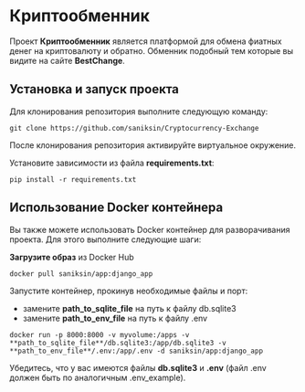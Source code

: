 # Криптообменник

Проект **Криптообменник** является платформой для обмена фиатных денег на криптовалюту и обратно. Обменник подобный тем которые вы видите на сайте **BestChange**.

## Установка и запуск проекта

Для клонирования репозитория выполните следующую команду:

```
git clone https://github.com/saniksin/Cryptocurrency-Exchange
```

После клонирования репозитория активируйте виртуальное окружение.

Установите зависимости из файла **requirements.txt**:

```
pip install -r requirements.txt
```

## Использование Docker контейнера

Вы также можете использовать Docker контейнер для разворачивания проекта. Для этого выполните следующие шаги:

**Загрузите образ** из Docker Hub
```
docker pull saniksin/app:django_app
```

Запустите контейнер, прокинув необходимые файлы и порт:
- замените **path_to_sqlite_file** на путь к файлу db.sqlite3
- замените **path_to_env_file** на путь к файлу .env

```
docker run -p 8000:8000 -v myvolume:/apps -v **path_to_sqlite_file**/db.sqlite3:/app/db.sqlite3 -v **path_to_env_file**/.env:/app/.env -d saniksin/app:django_app
```

Убедитесь, что у вас имеются файлы **db.sqlite3** и **.env** (файл .env должен быть по аналогичным .env_example).

